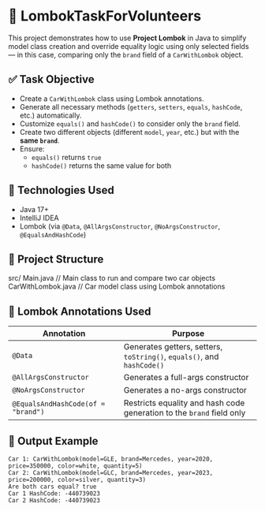 # 🚗 LombokTaskForVolunteers 

This project demonstrates how to use **Project Lombok** in Java to simplify model class creation and override equality logic using only selected fields — in this case, comparing only the `brand` field of a `CarWithLombok` object.

## ✅ Task Objective

- Create a `CarWithLombok` class using Lombok annotations.
- Generate all necessary methods (`getters`, `setters`, `equals`, `hashCode`, etc.) automatically.
- Customize `equals()` and `hashCode()` to consider only the `brand` field.
- Create two different objects (different `model`, `year`, etc.) but with the **same `brand`**.
- Ensure:
  - `equals()` returns `true`
  - `hashCode()` returns the same value for both

## 🔧 Technologies Used

- Java 17+
- IntelliJ IDEA
- Lombok (via `@Data`, `@AllArgsConstructor`, `@NoArgsConstructor`, `@EqualsAndHashCode`)

## 📁 Project Structure
src/ Main.java // Main class to run and compare two car objects CarWithLombok.java // Car model class using Lombok annotations

## 🧠 Lombok Annotations Used

| Annotation | Purpose |
|------------|---------|
| `@Data` | Generates getters, setters, `toString()`, `equals()`, and `hashCode()` |
| `@AllArgsConstructor` | Generates a full-args constructor |
| `@NoArgsConstructor` | Generates a no-args constructor |
| `@EqualsAndHashCode(of = "brand")` | Restricts equality and hash code generation to the `brand` field only |

## 🧪 Output Example

```text
Car 1: CarWithLombok(model=GLE, brand=Mercedes, year=2020, price=350000, color=white, quantity=5)
Car 2: CarWithLombok(model=GLC, brand=Mercedes, year=2023, price=200000, color=silver, quantity=3)
Are both cars equal? true
Car 1 HashCode: -440739023
Car 2 HashCode: -440739023

